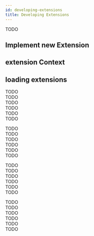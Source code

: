 ```yaml
---
id: developing-extensions
title: Developing Extensions
---
```


TODO

## Implement new Extension

## extension Context

## loading extensions


TODO  
TODO  
TODO  
TODO  
TODO  
TODO  

TODO  
TODO  
TODO  
TODO  
TODO  
TODO  

TODO  
TODO  
TODO  
TODO  
TODO  
TODO  

TODO  
TODO  
TODO  
TODO  
TODO  
TODO  